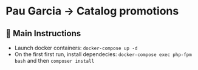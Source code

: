 # Pau Garcia -> Catalog promotions

## 🚀 Main Instructions 
- Launch docker containers: `docker-compose up -d`
- On the first first run, install dependecies: `docker-compose exec php-fpm bash` and then `composer install`